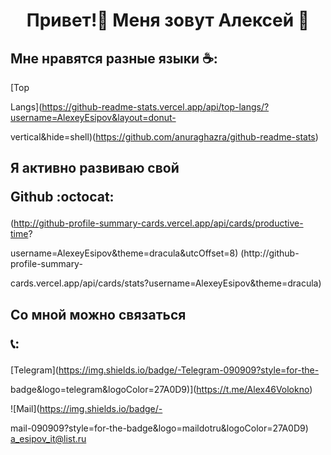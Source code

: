 <h1 align="center"> Привет!👋 Меня зовут Алексей 💖</h1>
<h2>Мне нравятся разные языки ☕:</h2>

[Top 

Langs](https://github-readme-stats.vercel.app/api/top-langs/?username=AlexeyEsipov&layout=donut-

vertical&hide=shell)(https://github.com/anuraghazra/github-readme-stats) 
<h2>Я активно развиваю свой 

Github :octocat:</h2>

(http://github-profile-summary-cards.vercel.app/api/cards/productive-time?

username=AlexeyEsipov&theme=dracula&utcOffset=8) (http://github-profile-summary-

cards.vercel.app/api/cards/stats?username=AlexeyEsipov&theme=dracula)
<h2>
<h2>Со мной можно связаться 

📞:</h2>

[Telegram](https://img.shields.io/badge/-Telegram-090909?style=for-the-

badge&logo=telegram&logoColor=27A0D9)](https://t.me/Alex46Volokno)

![Mail](https://img.shields.io/badge/-

mail-090909?style=for-the-badge&logo=maildotru&logoColor=27A0D9) a_esipov_it@list.ru
<!--
**AlexeyEsipov/AlexeyEsipov** is a ✨ _special_ ✨ repository because its `README.md` (this file) appears 

on your GitHub profile.

Here are some ideas to get you started:

- 🔭 I’m currently working on ...
- 🌱 I’m 

currently learning ...
- 👯 I’m looking to collaborate on ...
- 🤔 I’m looking for help with ...
- 💬 Ask me 

about ...
- 📫 How to reach me: ...
- 😄 Pronouns: ...
- ⚡ Fun fact: ...
-->

